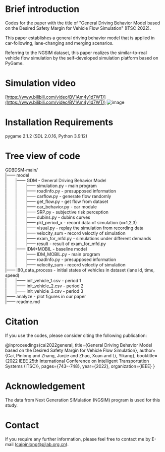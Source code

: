 # Brief introduction

Codes for the paper with the title of "General Driving Behavior Model based on the Desired Safety Margin for Vehicle Flow Simulation" (ITSC 2022).

This paper establishes a general driving behavior model that is applied in car-following, lane-changing and merging scenarios.

Referring to the NGSIM dataset, this paper realizes the similar-to-real vehicle flow simulation by the self-developed simulation platform based on PyGame. 

# Simulation video

[https://www.bilibili.com/video/BV1Am4y1d7WT/](https://www.bilibili.com/video/BV1Am4y1d7WT/)
![image](https://user-images.githubusercontent.com/24663258/206148572-9e3c760e-1b28-4a40-b7e2-e6c493996514.png)


# Installation Requirements

pygame 2.1.2 (SDL 2.0.16, Python 3.9.12)


# Tree view of code
GDBDSM-main/<br>
|—— model<br>
|&emsp;&emsp;|—— GDM                       - General Driving Behavior Model<br>
|&emsp;&emsp;|&emsp;&emsp;|—— simulation.py         - main program<br>
|&emsp;&emsp;|&emsp;&emsp;|—— roadInfo.py           - presupposed information<br>
|&emsp;&emsp;|&emsp;&emsp;|—— carflow.py            - generate flow randomly <br>
|&emsp;&emsp;|&emsp;&emsp;|—— get_flow.py           - get flow from dataset<br>
|&emsp;&emsp;|&emsp;&emsp;|—— car_behavior.py       - car module<br>
|&emsp;&emsp;|&emsp;&emsp;|—— SRP.py                - subjective risk perception<br>
|&emsp;&emsp;|&emsp;&emsp;|—— dubins.py             - dubins curves<br>
|&emsp;&emsp;|&emsp;&emsp;|—— pkl_period_x          - record data of simulation (x=1,2,3)<br>
|&emsp;&emsp;|&emsp;&emsp;|—— visual.py             - replay the simulation from recording data<br>
|&emsp;&emsp;|&emsp;&emsp;|—— velocity_sum          - record veloctiy of simulation<br>
|&emsp;&emsp;|&emsp;&emsp;|—— exam_for_mfd.py       - simulations under different demands<br>
|&emsp;&emsp;|&emsp;&emsp;|—— result                - result of exam_for_mfd.py <br>
|&emsp;&emsp;|—— IDM+MOBIL                 - baseline model<br>
|&emsp;&emsp;|&emsp;&emsp;|—— IDM_MOBIL.py          - main program<br>
|&emsp;&emsp;|&emsp;&emsp;|—— roadInfo.py           - presupposed information<br>
|&emsp;&emsp;|&emsp;&emsp;|—— velocity_sum          - record veloctiy of simulation<br>
|—— I80_data_process              - initial states of vehicles in dataset (lane id, time, speed)<br>
|&emsp;&emsp;|—— init_vehicle_1.csv        - period 1<br>
|&emsp;&emsp;|—— init_vehicle_2.csv        - period 2<br>
|&emsp;&emsp;|—— init_vehicle_3.csv        - period 3<br>
|—— analyze                       - plot figures in our paper<br>
|—— readme.md


# Citation

If you use the codes, please consider citing the following publication:

@inproceedings{cai2022general,
  title={General Driving Behavior Model based on the Desired Safety Margin for Vehicle Flow Simulation},
  author={Cai, Pinlong and Zhang, Junjie and Zhao, Xuan and Li, Yikang},
  booktitle={2022 IEEE 25th International Conference on Intelligent Transportation Systems (ITSC)},
  pages={743--748},
  year={2022},
  organization={IEEE}
}

# Acknowledgement

The data from Next Generation SIMulation (NGSIM) program is used for this study.

# Contact

If you require any further information, please feel free to contact me by E-mail (caipinlong@pjlab.org.cn). 

